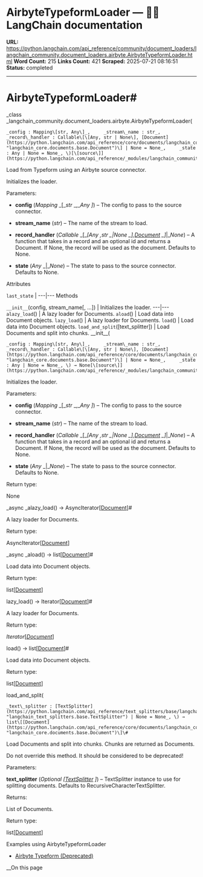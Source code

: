 # AirbyteTypeformLoader — 🦜🔗 LangChain  documentation

**URL:** https://python.langchain.com/api_reference/community/document_loaders/langchain_community.document_loaders.airbyte.AirbyteTypeformLoader.html
**Word Count:** 215
**Links Count:** 421
**Scraped:** 2025-07-21 08:16:51
**Status:** completed

---

# AirbyteTypeformLoader\#

_class _langchain\_community.document\_loaders.airbyte.AirbyteTypeformLoader\(

    _config : Mapping\[str, Any\]_,     _stream\_name : str_,     _record\_handler : Callable\[\[Any, str | None\], [Document](https://python.langchain.com/api_reference/core/documents/langchain_core.documents.base.Document.html#langchain_core.documents.base.Document "langchain_core.documents.base.Document")\] | None = None_,     _state : Any | None = None_, \)[\[source\]](https://python.langchain.com/api_reference/_modules/langchain_community/document_loaders/airbyte.html#AirbyteTypeformLoader)\#     

Load from Typeform using an Airbyte source connector.

Initializes the loader.

Parameters:     

  * **config** \(_Mapping_ _\[__str_ _,__Any_ _\]_\) – The config to pass to the source connector.

  * **stream\_name** \(_str_\) – The name of the stream to load.

  * **record\_handler** \(_Callable_ _\[__\[__Any_ _,__str_ _|__None_ _\]__,_[_Document_](https://python.langchain.com/api_reference/core/documents/langchain_core.documents.base.Document.html#langchain_core.documents.base.Document "langchain_core.documents.base.Document") _\]__|__None_\) – A function that takes in a record and an optional id and returns a Document. If None, the record will be used as the document. Defaults to None.

  * **state** \(_Any_ _|__None_\) – The state to pass to the source connector. Defaults to None.

Attributes

`last_state` |    ---|---      Methods

`__init__`\(config, stream\_name\[, ...\]\) | Initializes the loader.   ---|---   `alazy_load`\(\) | A lazy loader for Documents.   `aload`\(\) | Load data into Document objects.   `lazy_load`\(\) | A lazy loader for Documents.   `load`\(\) | Load data into Document objects.   `load_and_split`\(\[text\_splitter\]\) | Load Documents and split into chunks.      \_\_init\_\_\(

    _config : Mapping\[str, Any\]_,     _stream\_name : str_,     _record\_handler : Callable\[\[Any, str | None\], [Document](https://python.langchain.com/api_reference/core/documents/langchain_core.documents.base.Document.html#langchain_core.documents.base.Document "langchain_core.documents.base.Document")\] | None = None_,     _state : Any | None = None_, \) → None[\[source\]](https://python.langchain.com/api_reference/_modules/langchain_community/document_loaders/airbyte.html#AirbyteTypeformLoader.__init__)\#     

Initializes the loader.

Parameters:     

  * **config** \(_Mapping_ _\[__str_ _,__Any_ _\]_\) – The config to pass to the source connector.

  * **stream\_name** \(_str_\) – The name of the stream to load.

  * **record\_handler** \(_Callable_ _\[__\[__Any_ _,__str_ _|__None_ _\]__,_[_Document_](https://python.langchain.com/api_reference/core/documents/langchain_core.documents.base.Document.html#langchain_core.documents.base.Document "langchain_core.documents.base.Document") _\]__|__None_\) – A function that takes in a record and an optional id and returns a Document. If None, the record will be used as the document. Defaults to None.

  * **state** \(_Any_ _|__None_\) – The state to pass to the source connector. Defaults to None.

Return type:     

None

_async _alazy\_load\(\) → AsyncIterator\[[Document](https://python.langchain.com/api_reference/core/documents/langchain_core.documents.base.Document.html#langchain_core.documents.base.Document "langchain_core.documents.base.Document")\]\#     

A lazy loader for Documents.

Return type:     

AsyncIterator\[[Document](https://python.langchain.com/api_reference/core/documents/langchain_core.documents.base.Document.html#langchain_core.documents.base.Document "langchain_core.documents.base.Document")\]

_async _aload\(\) → list\[[Document](https://python.langchain.com/api_reference/core/documents/langchain_core.documents.base.Document.html#langchain_core.documents.base.Document "langchain_core.documents.base.Document")\]\#     

Load data into Document objects.

Return type:     

list\[[Document](https://python.langchain.com/api_reference/core/documents/langchain_core.documents.base.Document.html#langchain_core.documents.base.Document "langchain_core.documents.base.Document")\]

lazy\_load\(\) → Iterator\[[Document](https://python.langchain.com/api_reference/core/documents/langchain_core.documents.base.Document.html#langchain_core.documents.base.Document "langchain_core.documents.base.Document")\]\#     

A lazy loader for Documents.

Return type:     

_Iterator_\[[_Document_](https://python.langchain.com/api_reference/core/documents/langchain_core.documents.base.Document.html#langchain_core.documents.base.Document "langchain_core.documents.base.Document")\]

load\(\) → list\[[Document](https://python.langchain.com/api_reference/core/documents/langchain_core.documents.base.Document.html#langchain_core.documents.base.Document "langchain_core.documents.base.Document")\]\#     

Load data into Document objects.

Return type:     

list\[[Document](https://python.langchain.com/api_reference/core/documents/langchain_core.documents.base.Document.html#langchain_core.documents.base.Document "langchain_core.documents.base.Document")\]

load\_and\_split\(

    _text\_splitter : [TextSplitter](https://python.langchain.com/api_reference/text_splitters/base/langchain_text_splitters.base.TextSplitter.html#langchain_text_splitters.base.TextSplitter "langchain_text_splitters.base.TextSplitter") | None = None_, \) → list\[[Document](https://python.langchain.com/api_reference/core/documents/langchain_core.documents.base.Document.html#langchain_core.documents.base.Document "langchain_core.documents.base.Document")\]\#     

Load Documents and split into chunks. Chunks are returned as Documents.

Do not override this method. It should be considered to be deprecated\!

Parameters:     

**text\_splitter** \(_Optional_ _\[_[_TextSplitter_](https://python.langchain.com/api_reference/text_splitters/base/langchain_text_splitters.base.TextSplitter.html#langchain_text_splitters.base.TextSplitter "langchain_text_splitters.base.TextSplitter") _\]_\) – TextSplitter instance to use for splitting documents. Defaults to RecursiveCharacterTextSplitter.

Returns:     

List of Documents.

Return type:     

list\[[Document](https://python.langchain.com/api_reference/core/documents/langchain_core.documents.base.Document.html#langchain_core.documents.base.Document "langchain_core.documents.base.Document")\]

Examples using AirbyteTypeformLoader

  * [Airbyte Typeform \(Deprecated\)](https://python.langchain.com/docs/integrations/document_loaders/airbyte_typeform/)

__On this page